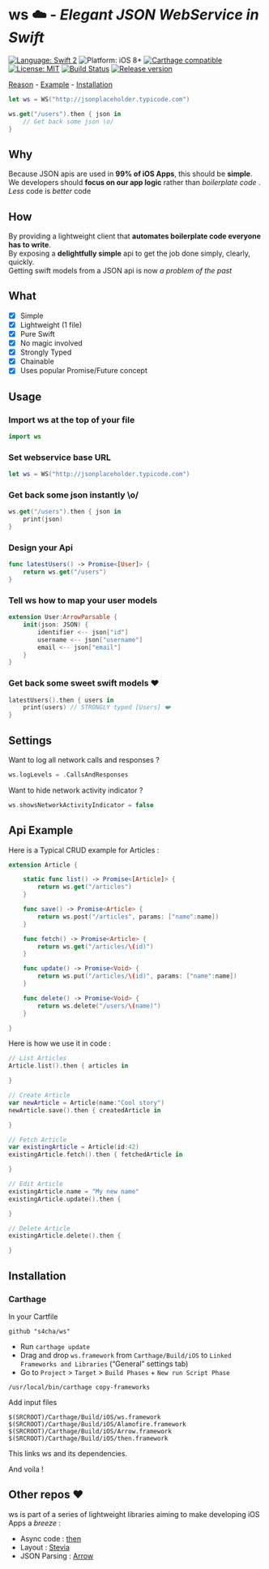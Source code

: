 # ws ☁️ - *Elegant JSON WebService in Swift*


[![Language: Swift 2](https://img.shields.io/badge/language-swift2-f48041.svg?style=flat)](https://developer.apple.com/swift)
![Platform: iOS 8+](https://img.shields.io/badge/platform-iOS%208%2B-blue.svg?style=flat)
[![Carthage compatible](https://img.shields.io/badge/Carthage-compatible-4BC51D.svg?style=flat)](https://github.com/Carthage/Carthage)
[![License: MIT](http://img.shields.io/badge/license-MIT-lightgrey.svg?style=flat)](https://github.com/s4cha/ws/blob/master/LICENSE)
[![Build Status](https://www.bitrise.io/app/a6d157138f9ee86d.svg?token=W7-x9K5U976xiFrI8XqcJw)](https://www.bitrise.io/app/a6d157138f9ee86d)
[![Release version](https://img.shields.io/badge/release-1.1-blue.svg)]()

[Reason](#why) - [Example](#usage) - [Installation](#installation)

```swift
let ws = WS("http://jsonplaceholder.typicode.com")

ws.get("/users").then { json in
    // Get back some json \o/
}
```


## Why
Because JSON apis are used in **99% of iOS Apps**, this should be  **simple**.  
We developers should **focus on our app logic** rather than *boilerplate code* .  
*Less* code is *better* code

## How
By providing a lightweight client that **automates boilerplate code everyone has to write**.  
By exposing a **delightfully simple** api to get the job done simply, clearly, quickly.  
Getting swift models from a JSON api is now *a problem of the past*

## What
- [x] Simple
- [x] Lightweight (1 file)
- [x] Pure Swift
- [x] No magic involved
- [x] Strongly Typed
- [x] Chainable
- [x] Uses popular Promise/Future concept

## Usage

### Import ws at the top of your file

```swift
import ws
```

### Set webservice base URL

```swift
let ws = WS("http://jsonplaceholder.typicode.com")
```

### Get back some json instantly \o/
```swift
ws.get("/users").then { json in
    print(json)
}
```

### Design your Api

```swift
func latestUsers() -> Promise<[User]> {
    return ws.get("/users")
}
```

### Tell ws how to map your user models
```swift
extension User:ArrowParsable {
    init(json: JSON) {
        identifier <-- json["id"]
        username <-- json["username"]
        email <-- json["email"]
    }
}
```

### Get back some sweet swift models ❤️
```swift
latestUsers().then { users in
    print(users) // STRONGLY typed [Users] ❤️
}

```

## Settings

Want to log all network calls and responses ?
```swift
ws.logLevels = .CallsAndResponses
```

Want to hide network activity indicator ?

```swift
ws.showsNetworkActivityIndicator = false
```

## Api Example
Here is a Typical CRUD example for Articles :

```swift
extension Article {

    static func list() -> Promise<[Article]> {
        return ws.get("/articles")
    }

    func save() -> Promise<Article> {
        return ws.post("/articles", params: ["name":name])
    }

    func fetch() -> Promise<Article> {
        return ws.get("/articles/\(id)")
    }

    func update() -> Promise<Void> {
        return ws.put("/articles/\(id)", params: ["name":name])
    }

    func delete() -> Promise<Void> {
        return ws.delete("/users/\(name)")
    }

}
```

Here is how we use it in code :
```swift
// List Articles
Article.list().then { articles in

}

// Create Article
var newArticle = Article(name:"Cool story")
newArticle.save().then { createdArticle in

}

// Fetch Article
var existingArticle = Article(id:42)
existingArticle.fetch().then { fetchedArticle in

}

// Edit Article
existingArticle.name = "My new name"
existingArticle.update().then {

}

// Delete Article
existingArticle.delete().then {

}
```

## Installation

### Carthage
In your Cartfile
```
github "s4cha/ws"
```
- Run `carthage update`
- Drag and drop `ws.framework` from `Carthage/Build/iOS` to `Linked Frameworks and Libraries` (“General” settings tab)
- Go to  `Project` > `Target` > `Build Phases` + `New run Script Phase`

`/usr/local/bin/carthage copy-frameworks`

Add input files
```
$(SRCROOT)/Carthage/Build/iOS/ws.framework
$(SRCROOT)/Carthage/Build/iOS/Alamofire.framework
$(SRCROOT)/Carthage/Build/iOS/Arrow.framework
$(SRCROOT)/Carthage/Build/iOS/then.framework
```

This links ws and its dependencies.

And voila !

## Other repos ❤️
ws is part of a series of lightweight libraries aiming to make developing iOS Apps a *breeze* :
- Async code : [then](https://github.com/s4cha/then)
- Layout : [Stevia](https://github.com/s4cha/Stevia)
- JSON Parsing : [Arrow](https://github.com/s4cha/Arrow)
